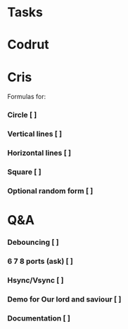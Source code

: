 # Tasks

# Codrut

# Cris
Formulas for:
### Circle [ ]
### Vertical lines [ ]
### Horizontal lines [ ]
### Square [ ]
### Optional random form [ ]


# Q&A
### Debouncing [ ]
### 6 7 8 ports (ask) [ ]
### Hsync/Vsync [ ]
### Demo for Our lord and saviour [ ]
### Documentation [ ]
